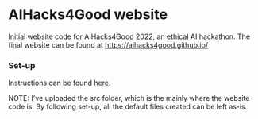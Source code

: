 # AIHacks4Good website

Initial website code for AIHacks4Good 2022, an ethical AI hackathon. The final website can be found at https://aihacks4good.github.io/

### Set-up 
Instructions can be found [here](https://docs.google.com/document/d/1710MRLXeFZ5-tGGyZp9BBMC139tPFfhsYUbjlKOPgnI/edit?usp=sharing).

NOTE: I've uploaded the src folder, which is the mainly where the website code is. By following set-up, all the default files created can be left as-is.
